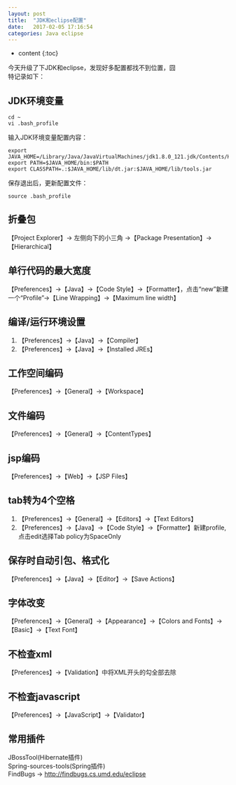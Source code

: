```yaml
---
layout: post
title:  "JDK和eclipse配置"
date:   2017-02-05 17:16:54
categories: Java eclipse
---
```


* content
{:toc}

今天升级了下JDK和eclipse，发现好多配置都找不到位置，囧  
特记录如下：

## JDK环境变量

	cd ~
	vi .bash_profile

输入JDK环境变量配置内容：

	export JAVA_HOME=/Library/Java/JavaVirtualMachines/jdk1.8.0_121.jdk/Contents/Home
	export PATH=$JAVA_HOME/bin:$PATH
	export CLASSPATH=.:$JAVA_HOME/lib/dt.jar:$JAVA_HOME/lib/tools.jar

保存退出后，更新配置文件：

	source .bash_profile

## 折叠包

【Project Explorer】-> 左侧向下的小三角 ->【Package Presentation】->【Hierarchical】

## 单行代码的最大宽度

【Preferences】->【Java】->【Code Style】->【Formatter】，点击“new”新建一个“Profile”->【Line Wrapping】->【Maximum line width】

## 编译/运行环境设置

1. 【Preferences】->【Java】->【Compiler】
2. 【Preferences】->【Java】->【Installed JREs】

## 工作空间编码

【Preferences】->【General】->【Workspace】

## 文件编码

【Preferences】->【General】->【ContentTypes】

## jsp编码

【Preferences】->【Web】->【JSP Files】

## tab转为4个空格

1. 【Preferences】->【General】->【Editors】->【Text Editors】
2. 【Preferences】->【Java】->【Code Style】->【Formatter】新建profile,点击edit选择Tab policy为SpaceOnly

## 保存时自动引包、格式化

【Preferences】->【Java】->【Editor】->【Save Actions】

## 字体改变

【Preferences】->【General】->【Appearance】->【Colors and Fonts】->【Basic】->【Text Font】

## 不检查xml

【Preferences】->【Validation】中将XML开头的勾全部去除

## 不检查javascript

【Preferences】->【JavaScript】->【Validator】

## 常用插件

JBossTool(Hibernate插件)  Spring-sources-tools(Spring插件)  FindBugs -> http://findbugs.cs.umd.edu/eclipse